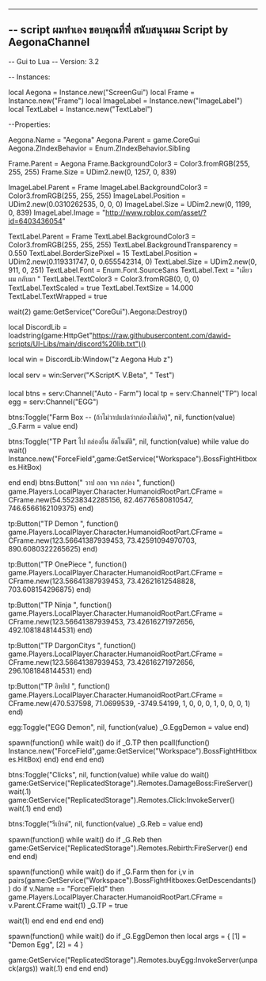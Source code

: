 -----------------------------------------------------------------------------------------
-- script ผมทำเอง ขอบคุณที่พี่ สนับสนุนผม Script by AegonaChannel
-----------------------------------------------------------------------------------------


-- Gui to Lua
-- Version: 3.2

-- Instances:

local Aegona = Instance.new("ScreenGui")
local Frame = Instance.new("Frame")
local ImageLabel = Instance.new("ImageLabel")
local TextLabel = Instance.new("TextLabel")

--Properties:

Aegona.Name = "Aegona"
Aegona.Parent = game.CoreGui
Aegona.ZIndexBehavior = Enum.ZIndexBehavior.Sibling

Frame.Parent = Aegona
Frame.BackgroundColor3 = Color3.fromRGB(255, 255, 255)
Frame.Size = UDim2.new(0, 1257, 0, 839)

ImageLabel.Parent = Frame
ImageLabel.BackgroundColor3 = Color3.fromRGB(255, 255, 255)
ImageLabel.Position = UDim2.new(0.0310262535, 0, 0, 0)
ImageLabel.Size = UDim2.new(0, 1199, 0, 839)
ImageLabel.Image = "http://www.roblox.com/asset/?id=6403436054"

TextLabel.Parent = Frame
TextLabel.BackgroundColor3 = Color3.fromRGB(255, 255, 255)
TextLabel.BackgroundTransparency = 0.550
TextLabel.BorderSizePixel = 15
TextLabel.Position = UDim2.new(0.119331747, 0, 0.655542314, 0)
TextLabel.Size = UDim2.new(0, 911, 0, 251)
TextLabel.Font = Enum.Font.SourceSans
TextLabel.Text = "เดียวผม กลับมา "
TextLabel.TextColor3 = Color3.fromRGB(0, 0, 0)
TextLabel.TextScaled = true
TextLabel.TextSize = 14.000
TextLabel.TextWrapped = true

wait(2)
game:GetService("CoreGui").Aegona:Destroy()

local DiscordLib = loadstring(game:HttpGet"https://raw.githubusercontent.com/dawid-scripts/UI-Libs/main/discord%20lib.txt")()

local win = DiscordLib:Window("z Aegona Hub z")

local serv = win:Server("⛏️Script⛏️ V.Beta", " Test")

local btns = serv:Channel("Auto - Farm")
local tp = serv:Channel("TP")
local egg = serv:Channel("EGG")

btns:Toggle("Farm Box -- (ถ้าไม่วาปแปลว่ากล่องไม่เกิด)", nil, function(value)
_G.Farm = value
end)

btns:Toggle("TP Part ไป กล่องอื่น อัตโนมัติ", nil, function(value)
    while value do wait()
Instance.new("ForceField",game:GetService("Workspace").BossFightHitboxes.HitBox)

end
end)
btns:Button(" วาป ออก จาก กล่อง ", function()
game.Players.LocalPlayer.Character.HumanoidRootPart.CFrame = CFrame.new(54.55238342285156, 82.46776580810547, 746.6566162109375)
end)



tp:Button("TP Demon ", function()
game.Players.LocalPlayer.Character.HumanoidRootPart.CFrame = CFrame.new(123.56641387939453, 73.42591094970703, 890.6080322265625)
end)

tp:Button("TP OnePiece ", function()
game.Players.LocalPlayer.Character.HumanoidRootPart.CFrame = CFrame.new(123.56641387939453, 73.42621612548828, 703.608154296875)
end)

tp:Button("TP Ninja ", function()
game.Players.LocalPlayer.Character.HumanoidRootPart.CFrame = CFrame.new(123.56641387939453, 73.42616271972656, 492.1081848144531)
end)

tp:Button("TP DargonCitys ", function()
game.Players.LocalPlayer.Character.HumanoidRootPart.CFrame = CFrame.new(123.56641387939453, 73.42616271972656, 296.1081848144531)
end)

tp:Button("TP อิหยิป ", function()
game.Players.LocalPlayer.Character.HumanoidRootPart.CFrame = CFrame.new(470.537598, 71.0699539, -3749.54199, 1, 0, 0, 0, 1, 0, 0, 0, 1)
end)

egg:Toggle("EGG Demon", nil, function(value)
_G.EggDemon = value
end)



spawn(function()
            while wait() do 
                if _G.TP then
                    pcall(function()
Instance.new("ForceField",game:GetService("Workspace").BossFightHitboxes.HitBox)
end)
end
end
end)


btns:Toggle("Clicks", nil, function(value)
while value do wait()
    game:GetService("ReplicatedStorage").Remotes.DamageBoss:FireServer()
wait(.1)
game:GetService("ReplicatedStorage").Remotes.Click:InvokeServer()
wait(.1)
end
end)

btns:Toggle("รีเบิรด์", nil, function(value)
_G.Reb = value
end)


spawn(function()
    while wait() do
        if _G.Reb then
                    game:GetService("ReplicatedStorage").Remotes.Rebirth:FireServer()
end
end
end)

spawn(function()
    while wait() do
        if _G.Farm then
for i,v in pairs(game:GetService("Workspace").BossFightHitboxes:GetDescendants()) do
   if v.Name == "ForceField" then 
game.Players.LocalPlayer.Character.HumanoidRootPart.CFrame = v.Parent.CFrame
wait(1)
_G.TP = true

wait(1)
end
end
end
end
end)


spawn(function()
    while wait() do
        if _G.EggDemon then
local args = {
    [1] = "Demon Egg",
    [2] = 4
}

game:GetService("ReplicatedStorage").Remotes.buyEgg:InvokeServer(unpack(args))
wait(.1)
end
end
end)
